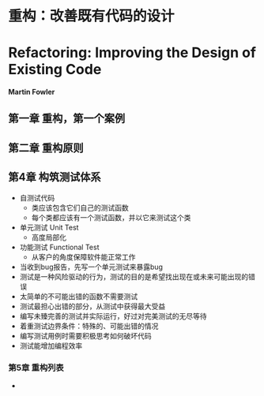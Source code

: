 # 重构：改善既有代码的设计
# Refactoring: Improving the Design of Existing Code
#### Martin Fowler

## 第一章 重构，第一个案例

## 第二章 重构原则




## 第4章 构筑测试体系
- 自测试代码
    - 类应该包含它们自己的测试函数
    - 每个类都应该有一个测试函数，并以它来测试这个类
- 单元测试 Unit Test
    - 高度局部化
- 功能测试 Functional Test
    - 从客户的角度保障软件能正常工作
- 当收到bug报告，先写一个单元测试来暴露bug
- 测试是一种风险驱动的行为，测试的目的是希望找出现在或未来可能出现的错误
- 太简单的不可能出错的函数不需要测试
- 测试最担心出错的部分，从测试中获得最大受益
- 编写未臻完善的测试并实际运行，好过对完美测试的无尽等待
- 着重测试边界条件：特殊的、可能出错的情况
- 编写测试用例时需要积极思考如何破坏代码
- 测试能增加编程效率

### 第5章 重构列表
- 